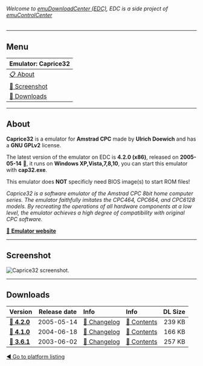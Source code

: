 ###### Welcome to [emuDownloadCenter (EDC)](https://github.com/PhoenixInteractiveNL/emuDownloadCenter/wiki/), EDC is a side project of [emuControlCenter](https://github.com/PhoenixInteractiveNL/emuControlCenter/wiki/)
***
## Menu
| **Emulator: Caprice32** |
|:---------|
| [:clipboard: About](#about) |
| [:sunrise: Screenshot](#screenshot) |
| [:floppy_disk: Downloads](#downloads) |
***
## About
**Caprice32** is a emulator for **Amstrad CPC** made by **Ulrich Doewich** and has a **GNU GPLv2** license.

The latest version of the emulator on EDC is **4.2.0 (x86)**, released on **2005-05-14** :triangular_flag_on_post:, it runs on **Windows XP,Vista,7,8,10**, you can start this emulator with **cap32.exe**.

This emulator does **NOT** specificly need BIOS image(s) to start ROM files!

_Caprice32 is a software emulator of the Amstrad CPC 8bit home computer series. The emulator faithfully imitates the CPC464, CPC664, and CPC6128 models. By recreating the operations of all hardware components at a low level, the emulator achieves a high degree of compatibility with original CPC software._

[:link: **Emulator website**](http://sourceforge.net/projects/caprice32/)
***
## Screenshot
![](https://raw.githubusercontent.com/PhoenixInteractiveNL/emuDownloadCenter/master/hooks/caprice32/screen.jpg "Caprice32 screenshot.")
***
## Downloads
| Version  | Release date  | Info       | Info       | DL Size    |
|:---------|:-------------:|:-----------|:-----------|-----------:|
| [:floppy_disk: **4.2.0**](https://github.com/PhoenixInteractiveNL/edc-repo0002/raw/master/caprice32/4.2.0.7z) | 2005-05-14 | [:page_facing_up: Changelog](https://github.com/PhoenixInteractiveNL/edc-repo0002/blob/master/caprice32/4.2.0_changelog.txt) | [:mag_right: Contents](https://github.com/PhoenixInteractiveNL/edc-repo0002/blob/master/caprice32/4.2.0_contents.txt) | 239 KB |
| [:floppy_disk: **4.1.0**](https://github.com/PhoenixInteractiveNL/edc-repo0002/raw/master/caprice32/4.1.0.7z) | 2004-06-18 | [:page_facing_up: Changelog](https://github.com/PhoenixInteractiveNL/edc-repo0002/blob/master/caprice32/4.1.0_changelog.txt) | [:mag_right: Contents](https://github.com/PhoenixInteractiveNL/edc-repo0002/blob/master/caprice32/4.1.0_contents.txt) | 166 KB |
| [:floppy_disk: **3.6.1**](https://github.com/PhoenixInteractiveNL/edc-repo0002/raw/master/caprice32/3.6.1.7z) | 2003-06-02 | [:page_facing_up: Changelog](https://github.com/PhoenixInteractiveNL/edc-repo0002/blob/master/caprice32/3.6.1_changelog.txt) | [:mag_right: Contents](https://github.com/PhoenixInteractiveNL/edc-repo0002/blob/master/caprice32/3.6.1_contents.txt) | 257 KB |

[:arrow_backward: Go to platform listing](https://github.com/PhoenixInteractiveNL/emuDownloadCenter/wiki/EDC-Platform-List)
